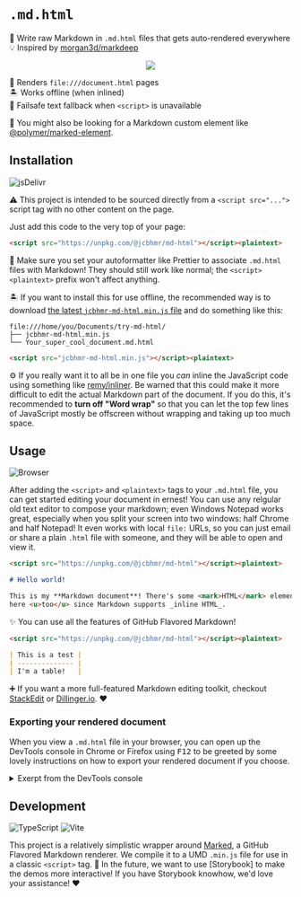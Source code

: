 # `.md.html`

📝 Write raw Markdown in `.md.html` files that gets auto-rendered everywhere \
💡 Inspired by [morgan3d/markdeep]

<div align="center">

![](https://i.imgur.com/KUn9WK7.png)

</div>

📂 Renders `file:///document.html` pages \
🏝️ Works offline (when inlined) \
📜 Failsafe text fallback when `<script>` is unavailable

👀 You might also be looking for a Markdown custom element like
[@polymer/marked-element].

## Installation

![jsDelivr](https://img.shields.io/static/v1?style=for-the-badge&message=jsDelivr&color=E84D3D&logo=jsDelivr&logoColor=FFFFFF&label=)

⚠️ This project is intended to be sourced directly from a `<script src="...">`
script tag with no other content on the page.

Just add this code to the very top of your page:

<!-- prettier-ignore -->
```html
<script src="https://unpkg.com/@jcbhmr/md-html"></script><plaintext>
```

🎨 Make sure you set your autoformatter like Prettier to associate `.md.html`
files with Markdown! They should still work like normal; the
`<script><plaintext>` prefix won't affect anything.

🏝️ If you want to install this for use offline, the recommended way is to
download [the latest `jcbhmr-md-html.min.js` file] and do something like this:

```
file:///home/you/Documents/try-md-html/
├── jcbhmr-md-html.min.js
└── Your_super_cool_document.md.html
```

<!-- prettier-ignore -->
```html
<script src="jcbhmr-md-html.min.js"></script><plaintext>
```

⚙️ If you really want it to all be in one file you _can_ inline the JavaScript
code using something like [remy/inliner]. Be warned that this could make it more
difficult to edit the actual Markdown part of the document. If you do this, it's
recommended to **turn off "Word wrap"** so that you can let the top few lines of
JavaScript mostly be offscreen without wrapping and taking up too much space.

## Usage

![Browser](https://img.shields.io/static/v1?style=for-the-badge&message=Browser&color=4285F4&logo=Google+Chrome&logoColor=FFFFFF&label=)

After adding the `<script>` and `<plaintext>` tags to your `.md.html` file, you
can get started editing your document in ernest! You can use any relgular old
text editor to compose your markdown; even Windows Notepad works great,
especially when you split your screen into two windows: half Chrome and half
Notepad! It even works with local `file:` URLs, so you can just email or share a
plain `.html` file with someone, and they will be able to open and view it.

```md
<script src="https://unpkg.com/@jcbhmr/md-html"></script><plaintext>

# Hello world!

This is my **Markdown document**! There's some <mark>HTML</mark> elements in
here <u>too</u> since Markdown supports _inline HTML_.
```

✨ You can use all the features of GitHub Flavored Markdown!

```md
<script src="https://unpkg.com/@jcbhmr/md-html"></script><plaintext>

| This is a test |
| -------------- |
| I'm a table!   |
```

➕ If you want a more full-featured Markdown editing toolkit, checkout
[StackEdit] or [Dillinger.io]. ❤️

### Exporting your rendered document

When you view a `.md.html` file in your browser, you can open up the DevTools
console in Chrome or Firefox using <kbd>F12</kbd> to be greeted by some lovely
instructions on how to export your rendered document if you choose.

<details>
  <summary>Exerpt from the DevTools console</summary>

TODO: Add excerpt here

</details>

## Development

![TypeScript](https://img.shields.io/static/v1?style=for-the-badge&message=TypeScript&color=3178C6&logo=TypeScript&logoColor=FFFFFF&label=)
![Vite](https://img.shields.io/static/v1?style=for-the-badge&message=Vite&color=646CFF&logo=Vite&logoColor=FFFFFF&label=)

This project is a relatively simplistic wrapper around [Marked], a GitHub
Flavored Markdown renderer. We compile it to a UMD `.min.js` file for use in a
classic `<script>` tag. 🔮 In the future, we want to use [Storybook] to make the
demos more interactive! If you have Storybook knowhow, we'd love your
assistance! ❤️

<!-- prettier-ignore-start -->
[@polymer/marked-element]: https://www.webcomponents.org/element/@polymer/marked-element
[morgan3d/markdeep]: https://github.com/morgan3d/markdeep#readme
[remy/inliner]: https://github.com/remy/inliner#readme
[stackedit]: https://stackedit.io/
[dillinger.io]: https://dillinger.io/
[the latest `jcbhmr-md-html.min.js` file]: https://github.com/jcbhmr/md-html/releases/latest
[marked]: https://marked.js.org/
<!-- prettier-ignore-end -->
